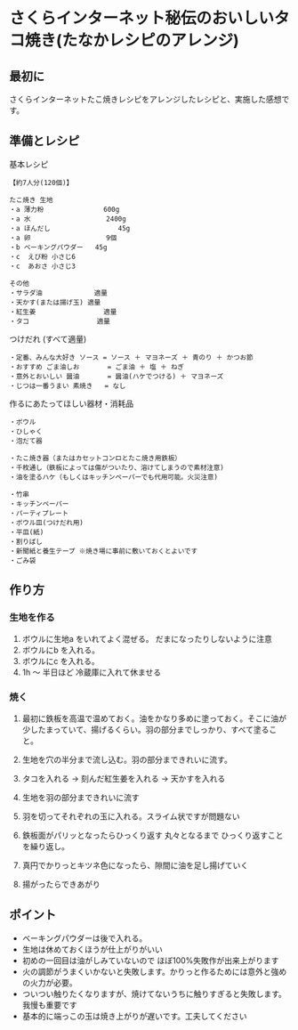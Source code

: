 
# さくらインターネット秘伝のおいしいタコ焼き(たなかレシピのアレンジ)

## 最初に

さくらインターネットたこ焼きレシピをアレンジしたレシピと、実施した感想です。

## 準備とレシピ

基本レシピ
```
【約7人分(120個)】

たこ焼き 生地
・a 薄力粉               600g
・a 水                   2400g
・a ほんだし                 45g
・a 卵                   9個
・b ベーキングパウダー   45g
・c  えび粉 小さじ6
・c  あおさ 小さじ3

その他
・サラダ油             適量
・天かす(または揚げ玉) 適量
・紅生姜                 適量
・タコ                 適量
```

つけだれ (すべて適量)
```
・定番、みんな大好き ソース = ソース ＋ マヨネーズ ＋ 青のり ＋ かつお節
・おすすめ ごま油しお       = ごま油 ＋ 塩 ＋ ねぎ
・意外とおいしい 醤油       = 醤油(ハケでつける) ＋ マヨネーズ
・じつは一番うまい 素焼き   = なし
```
作るにあたってほしい器材・消耗品
```
・ボウル
・ひしゃく
・泡だて器

・たこ焼き器（またはカセットコンロとたこ焼き用鉄板）
・千枚通し（鉄板によっては傷がついたり、溶けてしまうので素材注意)
・油を塗るハケ（もしくはキッチンペーパーでも代用可能。火災注意)

・竹串
・キッチンペーパー
・パーティプレート
・ボウル皿(つけだれ用)
・平皿(紙)
・割りばし
・新聞紙と養生テープ ※焼き場に事前に敷いておくとよいです
・ごみ袋
```

## 作り方

### 生地を作る

1. ボウルに生地a をいれてよく混ぜる。 だまになったりしないように注意
2. ボウルにb を入れる。
3. ボウルにc を入れる。
4. 1h ～ 半日ほど 冷蔵庫に入れて休ませる

### 焼く

1. 最初に鉄板を高温で温めておく。油をかなり多めに塗っておく。そこに油が少したまっていて、揚げるくらい。羽の部分までしっかり、すべて塗ること。

2. 生地を穴の半分まで流し込む。羽の部分まできれいに流す。

3. タコを入れる → 刻んだ紅生姜を入れる → 天かすを入れる

4. 生地を羽の部分まできれいに流す

5. 羽を切ってそれぞれの玉に入れる。スライム状ですが問題ない

6. 鉄板面がパリッとなったらひっくり返す 丸々となるまで ひっくり返すことを繰り返し。

7. 真円でかりっとキツネ色になったら、隙間に油を足し揚げていく

8. 揚がったらできあがり

## ポイント


* ベーキングパウダーは後で入れる。
* 生地は休めておくほうが仕上がりがいい
* 初めの一回目は油がしみていないので ほぼ100%失敗作が出来上がります
* 火の調節がうまくいかないと失敗します。かりっと作るためには意外と強めの火力が必要。
* ついつい触りたくなりますが、焼けてないうちに触りすぎると失敗します。我慢も重要です
* 基本的に端っこの玉は焼き上がりが遅いです。工夫してください
